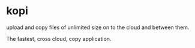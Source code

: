# kopi
upload and copy files of unlimited size on 
to the cloud and between them.

The fastest, cross cloud, copy application.